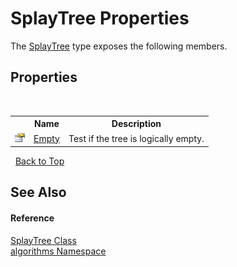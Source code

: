 # SplayTree Properties
 

The <a href="226b57a6-0773-b753-0022-c1f8d64bdcca">SplayTree</a> type exposes the following members.


## Properties
&nbsp;<table><tr><th></th><th>Name</th><th>Description</th></tr><tr><td>![Public property](media/pubproperty.gif "Public property")</td><td><a href="850fe8dd-b575-d529-bae0-63e008979136">Empty</a></td><td>
Test if the tree is logically empty.</td></tr></table>&nbsp;
<a href="#splaytree-properties">Back to Top</a>

## See Also


#### Reference
<a href="226b57a6-0773-b753-0022-c1f8d64bdcca">SplayTree Class</a><br /><a href="82f88b43-fdc9-bc99-9558-75fce96d448f">algorithms Namespace</a><br />
